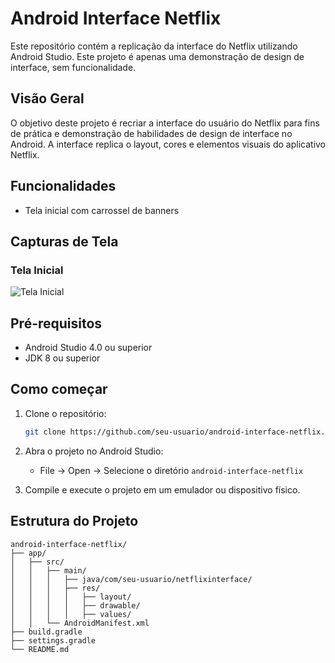 # Android Interface Netflix

Este repositório contém a replicação da interface do Netflix utilizando Android Studio. Este projeto é apenas uma demonstração de design de interface, sem funcionalidade.

## Visão Geral

O objetivo deste projeto é recriar a interface do usuário do Netflix para fins de prática e demonstração de habilidades de design de interface no Android. A interface replica o layout, cores e elementos visuais do aplicativo Netflix.

## Funcionalidades

- Tela inicial com carrossel de banners

## Capturas de Tela

### Tela Inicial
![Tela Inicial](path/to/screenshot1.png)

## Pré-requisitos

- Android Studio 4.0 ou superior
- JDK 8 ou superior

## Como começar

1. Clone o repositório:
    ```sh
    git clone https://github.com/seu-usuario/android-interface-netflix.git
    ```

2. Abra o projeto no Android Studio:
    - File -> Open -> Selecione o diretório `android-interface-netflix`

3. Compile e execute o projeto em um emulador ou dispositivo físico.

## Estrutura do Projeto

```plaintext
android-interface-netflix/
├── app/
│   ├── src/
│   │   ├── main/
│   │   │   ├── java/com/seu-usuario/netflixinterface/
│   │   │   ├── res/
│   │   │   │   ├── layout/
│   │   │   │   ├── drawable/
│   │   │   │   ├── values/
│   │   └── AndroidManifest.xml
├── build.gradle
├── settings.gradle
└── README.md

